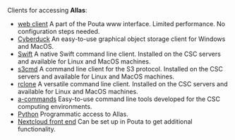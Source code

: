 Clients for accessing **Allas**:

- [web client](using_allas/web_client.md) A part of the Pouta www interface. Limited performance. No configuration steps needed.
- [Cyberduck](accessing_allas.md#cyberduck-functions) An easy-to-use graphical object storage client for Windows and MacOS.
- [Swift](using_allas/swift_client.md) A native Swift command line client. Installed on the CSC servers and available for Linux and MacOS machines.
- [s3cmd](using_allas/s3_client.md) A command line client for the S3 protocol. Installed on the CSC servers and available for Linux and MacOS machines. 
- [rclone](using_allas/rclone.md) A versatile command line client. Installed on the CSC servers and available for Linux and MacOS machines.
- [a-commands](using_allas/a_commands.md) Easy-to-use command line tools developed for the CSC computing environments.
- [Python](using_allas/python_library.md) Programmatic access to Allas.
- [Nextcloud front end](allas-nextcloud.md) Can be set up in Pouta to get additional functionality.
